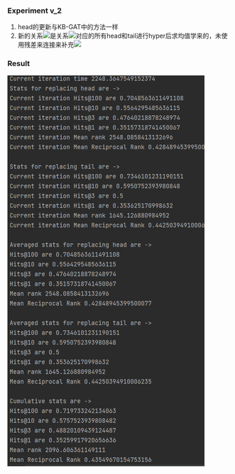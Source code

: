 ### Experiment v_2
1. head的更新与KB-GAT中的方法一样
2. 新的关系![](http://latex.codecogs.com/svg.latex?\hat{r})是关系![](http://latex.codecogs.com/svg.latex?{r})对应的所有head和tail进行hyper后求均值学来的，未使用残差来连接来补充![](http://latex.codecogs.com/svg.latex?\hat{r})
	
### Result
![image](https://github.com/Ckeai/model/blob/neiborGAT_rhyper/result_v2.png)
